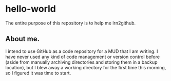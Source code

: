 # hello-world
The entire purpose of this repository is to help me lrn2github.

## About me.
I intend to use GitHub as a code repository for a MUD that I am writing. I have never used any kind of code management or version control before (aside from manually archiving directories and storing them in a backup location), but I blew away a working directory for the first time this morning, so I figured it was time to start.

